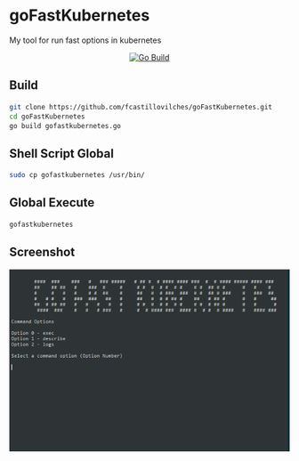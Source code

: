 # goFastKubernetes
My tool for run fast options in kubernetes

<p align="center">
  <a href="https://github.com/fcastillovilches/goFastKubernetes/actions/runs/231883294"><img alt="Go Build" src="https://github.com/actions/toolkit/workflows/toolkit-unit-tests/badge.svg"></a>
  

## Build

```bash
git clone https://github.com/fcastillovilches/goFastKubernetes.git
cd goFastKubernetes
go build gofastkubernetes.go
```

## Shell Script Global

```bash
sudo cp gofastkubernetes /usr/bin/
```

## Global Execute

```bash
gofastkubernetes
```

## Screenshot

![Screenshot](screenshot.PNG)
